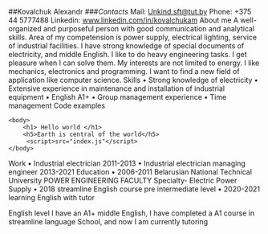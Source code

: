 ##Kovalchuk Alexandr
###*Contacts*
Mail: Unkind.sft@tut.by
Phone: +375 44 5777488
Linkedin: www.linkedin.com/in/kovalchukam
About me
A well-organized and purposeful person with good communication and analytical skills. Area of my competension is power supply, electrical lighting, service of industrial facilities. I have strong knowledge of special documents of electricity, and middle English.
I like to do heavy engineering tasks. I get pleasure when I can solve them. My interests are not limited to energy. I like mechanics, electronics and programming. I want to find a new field of application like computer science.
Skills
•	Strong knowledge of electricity 
•	Extensive experience in maintenance and installation of industrial equipment
•	English A1+
•	Group management experience
•	Time management
Сode examples
```
<body>
    <h1> Hello world </h1>
    <h5>Earth is central of the world</h5>
     <script>src="index.js"</script>
</body>
```
Work
•	Industrial electrician 2011-2013
•	Industrial electrician managing engineer 2013-2021
Education
•	2006-2011 Belarusian National Technical University 
POWER ENGINEERING FACULTY
Specialty- Electric Power Supply
•	2018 streamline English course pre intermediate level 
•	2020-2021 learning English with tutor

English level
	I have an A1+ middle English, I have completed a A1 course in streamline language 
School, and now I am currently tutoring

